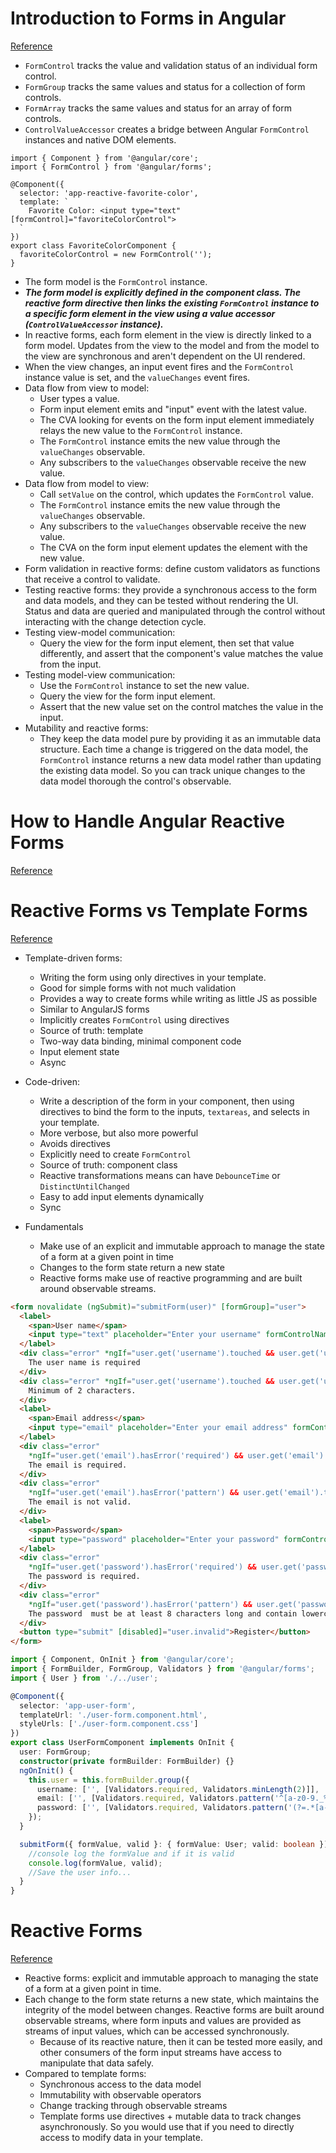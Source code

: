 # Introduction to Forms in Angular
[Reference](https://angular.io/guide/forms-overview)

- `FormControl` tracks the value and validation status of an individual form control.
- `FormGroup` tracks the same values and status for a collection of form controls.
- `FormArray` tracks the same values and status for an array of form controls.
- `ControlValueAccessor` creates a bridge between Angular `FormControl` instances and native DOM elements.

```
import { Component } from '@angular/core';
import { FormControl } from '@angular/forms';

@Component({
  selector: 'app-reactive-favorite-color',
  template: `
    Favorite Color: <input type="text" [formControl]="favoriteColorControl">
  `
})
export class FavoriteColorComponent {
  favoriteColorControl = new FormControl('');
}
```

- The form model is the `FormControl` instance.
- ***The form model is explicitly defined in the component class. The reactive form directive then links the existing `FormControl` instance to a specific form element in the view using a value accessor (`ControlValueAccessor` instance).***
- In reactive forms, each form element in the view is directly linked to a form model. Updates from the view to the model and from the model to the view are synchronous and aren't dependent on the UI rendered.
- When the view changes, an input event fires and the `FormControl` instance value is set, and the `valueChanges` event fires.
- Data flow from view to model:
  - User types a value.
  - Form input element emits and "input" event with the latest value.
  - The CVA looking for events on the form input element immediately relays the new value to the `FormControl` instance.
  - The `FormControl` instance emits the new value through the `valueChanges` observable.
  - Any subscribers to the `valueChanges` observable receive the new value.
- Data flow from model to view:
  - Call `setValue` on the control, which updates the `FormControl` value.
  - The `FormControl` instance emits the new value through the `valueChanges` observable.
  - Any subscribers to the `valueChanges` observable receive the new value.
  - The CVA on the form input element updates the element with the new value.
- Form validation in reactive forms: define custom validators as functions that receive a control to validate.
- Testing reactive forms: they provide a synchronous access to the form and data models, and they can be tested without rendering the UI. Status and data are queried and manipulated through the control without interacting with the change detection cycle.
- Testing view-model communication:
  - Query the view for the form input element, then set that value differently, and assert that the component's value matches the value from the input.
- Testing model-view communication:
  - Use the `FormControl` instance to set the new value.
  - Query the view for the form input element.
  - Assert that the new value set on the control matches the value in the input.
- Mutability and reactive forms:
  - They keep the data model pure by providing it as an immutable data structure. Each time a change is triggered on the data model, the `FormControl` instance returns a new data model rather than updating the existing data model. So you can track unique changes to the data model thorough the control's observable.

# How to Handle Angular Reactive Forms
[Reference](https://www.gistia.com/angular-reactive-forms/)
# Reactive Forms vs Template Forms
[Reference](https://stackoverflow.com/questions/44557477/angular-2-reactive-forms-vs-template-forms)

- Template-driven forms:
  - Writing the form using only directives in your template.
  - Good for simple forms with not much validation
  - Provides a way to create forms while writing as little JS as possible
  - Similar to AngularJS forms
  - Implicitly creates `FormControl` using directives
  - Source of truth: template
  - Two-way data binding, minimal component code
  - Input element state
  - Async

- Code-driven:
  - Write a description of the form in your component, then using directives to bind the form to the inputs, `textareas`, and selects in your template.
  - More verbose, but also more powerful
  - Avoids directives
  - Explicitly need to create `FormControl`
  - Source of truth: component class
  - Reactive transformations means can have `DebounceTime` or `DistinctUntilChanged`
  - Easy to add input elements dynamically
  - Sync

- Fundamentals
  - Make use of an explicit and immutable approach to manage the state of a form at a given point in time
  - Changes to the form state return a new state
  - Reactive forms make use of reactive programming and are built around observable streams.

``` html
<form novalidate (ngSubmit)="submitForm(user)" [formGroup]="user">
  <label>
    <span>User name</span>
    <input type="text" placeholder="Enter your username" formControlName="username">
  </label>
  <div class="error" *ngIf="user.get('username').touched && user.get('username').hasError('required')">
    The user name is required
  </div>
  <div class="error" *ngIf="user.get('username').touched && user.get('username').hasError('minlength')">
    Minimum of 2 characters.
  </div>
  <label>
    <span>Email address</span>
    <input type="email" placeholder="Enter your email address" formControlName="email">
  </label>
  <div class="error"
    *ngIf="user.get('email').hasError('required') && user.get('email').touched">
    The email is required.
  </div>
  <div class="error"
    *ngIf="user.get('email').hasError('pattern') && user.get('email').touched">
    The email is not valid.
  </div>
  <label>
    <span>Password</span>
    <input type="password" placeholder="Enter your password" formControlName="password">
  </label>
  <div class="error"
    *ngIf="user.get('password').hasError('required') && user.get('password').touched">
    The password is required.
  </div>
  <div class="error"
    *ngIf="user.get('password').hasError('pattern') && user.get('password').touched">
    The password  must be at least 8 characters long and contain lowercase, uppercase letters, numbers and special characters.
  </div>
  <button type="submit" [disabled]="user.invalid">Register</button>
</form>
```

``` ts
import { Component, OnInit } from '@angular/core';
import { FormBuilder, FormGroup, Validators } from '@angular/forms';
import { User } from './../user';

@Component({
  selector: 'app-user-form',
  templateUrl: './user-form.component.html',
  styleUrls: ['./user-form.component.css']
})
export class UserFormComponent implements OnInit {
  user: FormGroup;
  constructor(private formBuilder: FormBuilder) {}
  ngOnInit() {
    this.user = this.formBuilder.group({
      username: ['', [Validators.required, Validators.minLength(2)]],
      email: ['', [Validators.required, Validators.pattern('^[a-z0-9._%+-]+@[a-z0-9.-]+\.[a-z]{2,4}$')]],
      password: ['', [Validators.required, Validators.pattern('(?=.*[a-z])(?=.*[A-Z])(?=.*[0-9])(?=.*[$@$!%*?&])[A-Za-z\d$@$!%*?&].{8,}')]],
    });
  }

  submitForm({ formValue, valid }: { formValue: User; valid: boolean }) {
    //console log the formValue and if it is valid
    console.log(formValue, valid);
    //Save the user info...
  }
}
```

# Reactive Forms
[Reference](https://angular.io/guide/reactive-forms)

- Reactive forms: explicit and immutable approach to managing the state of a form at a given point in time.
- Each change to the form state returns a new state, which maintains the integrity of the model between changes. Reactive forms are built around observable streams, where form inputs and values are provided as streams of input values, which can be accessed synchronously.
  - Because of its reactive nature, then it can be tested more easily, and other consumers of the form input streams have access to manipulate that data safely.
- Compared to template forms:
  - Synchronous access to the data model
  - Immutability with observable operators
  - Change tracking through observable streams
  - Template forms use directives + mutable data to track changes asynchronously. So you would use that if you need to directly access to modify data in your template.
